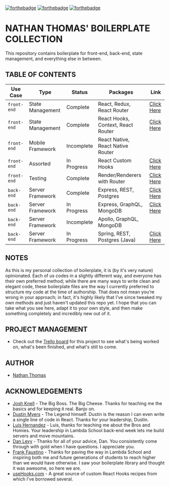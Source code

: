 [![forthebadge](https://forthebadge.com/images/badges/made-with-crayons.svg)](https://forthebadge.com) [![forthebadge](https://forthebadge.com/images/badges/compatibility-club-penguin.svg)](https://forthebadge.com) [![forthebadge](https://forthebadge.com/images/badges/no-ragrets.svg)](https://forthebadge.com)

# NATHAN THOMAS' BOILERPLATE COLLECTION

This repository contains boilerplate for front-end, back-end, state management, and everything else in between.

## TABLE OF CONTENTS

| Use Case    | Type             | Status      | Packages                           | Link                                    |
| ----------- | ---------------- | ----------- | ---------------------------------- | --------------------------------------- |
| `front-end` | State Management | Complete    | React, Redux, React Router         | [Click Here](./React-Redux)             |
| `front-end` | State Management | Complete    | React Hooks, Context, React Router | [Click Here](./React-Hooks-Context)     |
| `front-end` | Mobile Framework | Incomplete  | React Native, React Native Router  |                                         |
| `front-end` | Assorted         | In Progress | React Custom Hooks                 | [Click Here](./React-Custom-Hooks)      |
| `front-end` | Testing          | Complete    | Render/Renderers with Router       | [Click Here](./Custom-Testing-Utils)    |
| `back-end`  | Server Framework | Complete    | Express, REST, Postgres            | [Click Here](./Express-REST-Postgres)   |
| `back-end`  | Server Framework | In Progress | Express, GraphQL, MongoDB          | [Click Here](./Express-GraphQL-MongoDB) |
| `back-end`  | Server Framework | Incomplete  | Apollo, GraphQL, MongoDB           |                                         |
| `back-end`  | Server Framework | In Progress | Spring, REST, Postgres (Java)      | [Click Here](./Spring-Tomcat-Postgres)  |

## NOTES

As this is my personal collection of boilerplate, it is (by it's very nature) opinionated. Each of us codes in a slightly different way, and everyone has their own preferred method; while there are many ways to write clean and elegant code, these boilerplate files are the way I currently preferred to structure my code at the time of authorship. That does not mean you're wrong in your approach; in fact, it's highly likely that I've since tweaked my own methods and just haven't updated this repo yet. I hope that you can take what you see here, adapt it to your own style, and then make something completely and incredibly new out of it.

## PROJECT MANAGEMENT

- Check out the [Trello board](https://trello.com/b/FgYehhKt/boilerplate-workbench) for this project to see what's being worked on, what's been finished, and what's still to come.

## AUTHOR

- [Nathan Thomas](https://github.com/nwthomas)

## ACKNOWLEDGEMENTS

- [Josh Knell](https://github.com/BigKnell) - The Big Boss. The Big Cheese. Thanks for teaching me the basics and for keeping it real. Banjo on.
- [Dustin Myers](https://github.com/dustinmyers) - The Legend himself. Dustin is the reason I can even write a single line of code in React. Thanks for your leadership, Dustin.
- [Luis Hernandez](https://github.com/luishrd) - Luis, thanks for teaching me about the Bros and Homies. Your leadership in Lambda School back-end week lets me build servers and move mountains.
- [Dan Levy](https://danlevy.net/) - Thanks for all of your advice, Dan. You consistently come through with gold when I have questions. I appreciate you.
- [Frank Faustino](https://github.com/frankfaustino) - Thanks for paving the way in Lambda School and inspiring both me and future generations of students to reach higher than we would have otherwise. I saw your boilerplate library and thought it was awesome, so here we are.
- [useHooks.com](https://usehooks.com/) - A great source of custom React Hooks recipes from which I've borrowed several.
